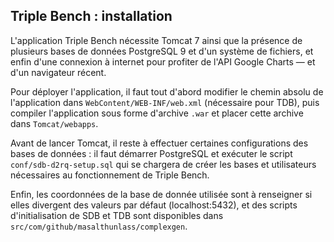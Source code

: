 ## Triple Bench : installation ##

L'application Triple Bench nécessite Tomcat 7 ainsi que la présence de plusieurs bases de données PostgreSQL 9 et d'un système de fichiers, et enfin d'une connexion à internet pour profiter de l'API Google Charts — et d'un navigateur récent.

Pour déployer l'application, il faut tout d'abord modifier le chemin absolu de l'application dans `WebContent/WEB-INF/web.xml` (nécessaire pour TDB), puis compiler l'application sous forme d'archive `.war` et placer cette archive dans `Tomcat/webapps`.

Avant de lancer Tomcat, il reste à effectuer certaines configurations des bases de données : il faut démarrer PostgreSQL et exécuter le script `conf/sdb-d2rq-setup.sql` qui se chargera de créer les bases et utilisateurs nécessaires au fonctionnement de Triple Bench.

Enfin, les coordonnées de la base de donnée utilisée sont à renseigner si elles divergent des valeurs par défaut (localhost:5432), et des scripts d'initialisation de SDB et TDB sont disponibles dans `src/com/github/masalthunlass/complexgen`.

